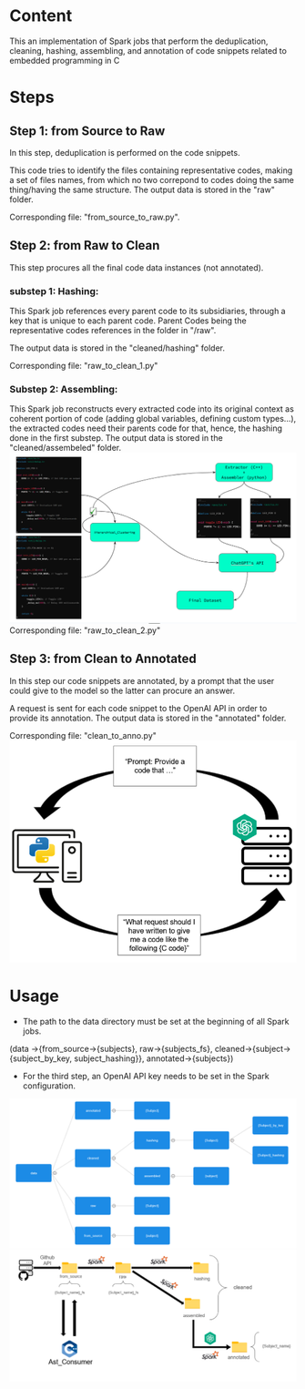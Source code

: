 # Content
This an implementation of Spark jobs that perform the deduplication, cleaning, hashing, assembling, and annotation of code snippets related to embedded programming in C

# Steps
## Step 1: from Source to Raw
In this step, deduplication is performed on the code snippets.

This code tries to identify the files containing representative codes, making a set of files names, from which no two correpond to codes doing the same thing/having the same structure. 
The output data is stored in the "raw" folder. 

Corresponding file: "from_source_to_raw.py".

## Step 2: from Raw to Clean
This step procures all the final code data instances (not annotated).
### substep 1: Hashing:
This Spark job references every parent code to its subsidiaries, through a key that is unique to each parent code.
Parent Codes being the representative codes references in the folder in "/raw".

The output data is stored in the "cleaned/hashing" folder. 

Corresponding file: "raw_to_clean_1.py"

### Substep 2: Assembling: 
This Spark job reconstructs every extracted code into its original context as coherent portion of code (adding global variables, defining custom types...), the extracted codes need their parents code for that, hence, the hashing done in the first substep.
The output data is stored in the "cleaned/assembeled" folder. 
![Image](assembling.png)
Corresponding file: "raw_to_clean_2.py"


## Step 3: from Clean to Annotated
In this step our code snippets are annotated, by a prompt that the user could give to the model so the latter can procure an answer.

A request is sent for each code snippet to the OpenAI API in order to provide its annotation.
The output data is stored in the "annotated" folder.

Corresponding file: "clean_to_anno.py"
![Image](openai_api.png)
# Usage
- The path to the data directory must be set at the beginning of all Spark jobs.

(data ->{from_source->{subjects}, raw->{subjects_fs}, cleaned->{subject->{subject_by_key, subject_hashing}}, annotated->{subjects})

- For the third step, an OpenAI API key needs to be set in the Spark configuration.

![Image](file_system.png)
![Image](data_pipelines.png)

